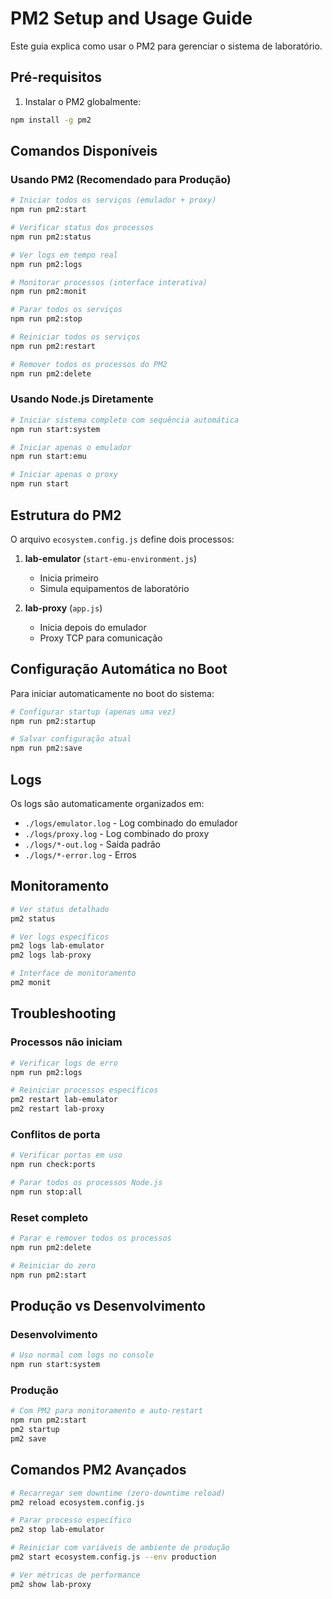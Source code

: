 # PM2 Setup and Usage Guide

Este guia explica como usar o PM2 para gerenciar o sistema de laboratório.

## Pré-requisitos

1. Instalar o PM2 globalmente:
```bash
npm install -g pm2
```

## Comandos Disponíveis

### Usando PM2 (Recomendado para Produção)

```bash
# Iniciar todos os serviços (emulador + proxy)
npm run pm2:start

# Verificar status dos processos
npm run pm2:status

# Ver logs em tempo real
npm run pm2:logs

# Monitorar processos (interface interativa)
npm run pm2:monit

# Parar todos os serviços
npm run pm2:stop

# Reiniciar todos os serviços
npm run pm2:restart

# Remover todos os processos do PM2
npm run pm2:delete
```

### Usando Node.js Diretamente

```bash
# Iniciar sistema completo com sequência automática
npm run start:system

# Iniciar apenas o emulador
npm run start:emu

# Iniciar apenas o proxy
npm run start
```

## Estrutura do PM2

O arquivo `ecosystem.config.js` define dois processos:

1. **lab-emulator** (`start-emu-environment.js`)
   - Inicia primeiro
   - Simula equipamentos de laboratório

2. **lab-proxy** (`app.js`)
   - Inicia depois do emulador
   - Proxy TCP para comunicação

## Configuração Automática no Boot

Para iniciar automaticamente no boot do sistema:

```bash
# Configurar startup (apenas uma vez)
npm run pm2:startup

# Salvar configuração atual
npm run pm2:save
```

## Logs

Os logs são automaticamente organizados em:
- `./logs/emulator.log` - Log combinado do emulador
- `./logs/proxy.log` - Log combinado do proxy
- `./logs/*-out.log` - Saída padrão
- `./logs/*-error.log` - Erros

## Monitoramento

```bash
# Ver status detalhado
pm2 status

# Ver logs específicos
pm2 logs lab-emulator
pm2 logs lab-proxy

# Interface de monitoramento
pm2 monit
```

## Troubleshooting

### Processos não iniciam
```bash
# Verificar logs de erro
npm run pm2:logs

# Reiniciar processos específicos
pm2 restart lab-emulator
pm2 restart lab-proxy
```

### Conflitos de porta
```bash
# Verificar portas em uso
npm run check:ports

# Parar todos os processos Node.js
npm run stop:all
```

### Reset completo
```bash
# Parar e remover todos os processos
npm run pm2:delete

# Reiniciar do zero
npm run pm2:start
```

## Produção vs Desenvolvimento

### Desenvolvimento
```bash
# Uso normal com logs no console
npm run start:system
```

### Produção
```bash
# Com PM2 para monitoramento e auto-restart
npm run pm2:start
pm2 startup
pm2 save
```

## Comandos PM2 Avançados

```bash
# Recarregar sem downtime (zero-downtime reload)
pm2 reload ecosystem.config.js

# Parar processo específico
pm2 stop lab-emulator

# Reiniciar com variáveis de ambiente de produção
pm2 start ecosystem.config.js --env production

# Ver métricas de performance
pm2 show lab-proxy
```
